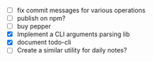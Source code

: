 - [ ] fix commit messages for various operations
- [ ] publish on npm?
- [ ] buy pepper
- [x] Implement a CLI arguments parsing lib
- [x] document todo-cli
- [ ] Create a similar utility for daily notes?